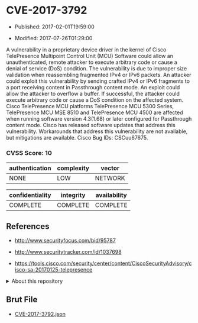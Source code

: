# CVE-2017-3792

- Published: 2017-02-01T19:59:00

- Modified: 2017-07-26T01:29:00

A vulnerability in a proprietary device driver in the kernel of Cisco TelePresence Multipoint Control Unit (MCU) Software could allow an unauthenticated, remote attacker to execute arbitrary code or cause a denial of service (DoS) condition. The vulnerability is due to improper size validation when reassembling fragmented IPv4 or IPv6 packets. An attacker could exploit this vulnerability by sending crafted IPv4 or IPv6 fragments to a port receiving content in Passthrough content mode. An exploit could allow the attacker to overflow a buffer. If successful, the attacker could execute arbitrary code or cause a DoS condition on the affected system. Cisco TelePresence MCU platforms TelePresence MCU 5300 Series, TelePresence MCU MSE 8510 and TelePresence MCU 4500 are affected when running software version 4.3(1.68) or later configured for Passthrough content mode. Cisco has released software updates that address this vulnerability. Workarounds that address this vulnerability are not available, but mitigations are available. Cisco Bug IDs: CSCuu67675.

### CVSS Score: **10**

| authentication | complexity | vector |
| --- | --- | --- |
| NONE | LOW | NETWORK |

| confidentiality | integrity | availability |
| --- | --- | --- |
| COMPLETE | COMPLETE | COMPLETE |

## References

* http://www.securityfocus.com/bid/95787

* http://www.securitytracker.com/id/1037698

* https://tools.cisco.com/security/center/content/CiscoSecurityAdvisory/cisco-sa-20170125-telepresence

<details>
<summary>About this repository</summary> 

  This repository is part of the project [Live Hack CVE](https://github.com/Live-Hack-CVE). Main website can be found [www.live-hack.org](https://www.live-hack.org) 
  
  Made by [Sn0wAlice](https://github.com/Sn0wAlice) for the people that care about security and need to have a feed of the latest CVEs. Hope you enjoy it, don't forget to star the repo and follow me on [Twitter](https://twitter.com/Sn0wAlice) and [Github](https://github.com/Sn0wAlice). And that is my [personnal website](https://www.alice-snow.me/)

  - [Home Page](https://github.com/Live-Hack-CVE)
  - [Framework](https://github.com/Live-Hack-CVE/cve-framework)
  - [CVE database](https://github.com/Live-Hack-CVE/full_database)
  - [Changelog](https://github.com/Live-Hack-CVE/Changelog)
</details>

## Brut File

* [CVE-2017-3792.json](https://raw.githubusercontent.com/Live-Hack-CVE/full_database/main/cves/2017/CVE-2017-3792.json)

